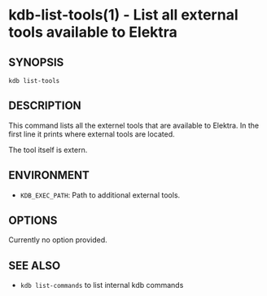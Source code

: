 # kdb-list-tools(1) - List all external tools available to Elektra

## SYNOPSIS

`kdb list-tools`

## DESCRIPTION

This command lists all the externel tools that are available to Elektra.
In the first line it prints where external tools are located.

The tool itself is extern.

## ENVIRONMENT

- `KDB_EXEC_PATH`:
  Path to additional external tools.

## OPTIONS

Currently no option provided.

## SEE ALSO

- `kdb list-commands` to list internal kdb commands
